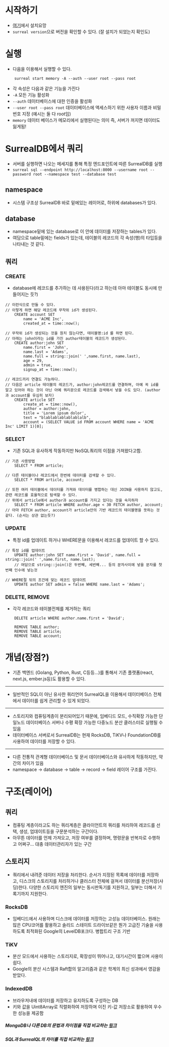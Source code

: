 # 시작하기
- [여기](https://surrealdb.com/docs/surrealdb/installation)에서 설치요망
- ```surreal version```으로 버전을 확인할 수 있다. (잘 설치가 되었는지 확인도)

# 실행
- 다음을 이용해서 실행할 수 있다.
```
	surreal start memory -A --auth --user root --pass root
```
- 각 속성은 다음과 같은 기능을 가진다
- ```-A``` 모든 기능 활성화
- ```--auth``` 데이터베이스에 대한 인증을 활성화
- ```--user root --pass root``` 데이터베이스에 액세스하기 위한 사용자 이름과 비밀번호 지정 (예시는 둘 다 root임)
- ```memory``` 데이터 베이스가 메모리에서 실행된다는 의미 즉, 서버가 꺼지면 데이터도 잃게됨!

# SurrealDB에서 쿼리
- 서버를 실행하면 나오는 메세지를 통해 특정 엔드포인트에 따른 SurrealDB를 실행
- ```surreal sql --endpoint http://localhost:8000 --username root --password root --namespace test --database test```
## namespace
- 시스템 구조상 SurrealDB 바로 밑에있는 레이어로, 하위에 databases가 있다.
## database
- namespace밑에 있는 database로 이 안에 데이터를 저장하는 tables가 있다.
- 여담으로 table밑에는 fields가 있는데, 테이블의 레코드의 각 속성(행)의 타입등을 나타내는 것 같다.

## 쿼리
### CREATE
- database에 레코드를 추가하는 데 사용된다(라고 하는데 아마 테이블도 동시에 만들어지는 듯?)
```
// 이런식으로 만들 수 있다.
// 이렇게 하면 해당 레코드에 무작위 id가 생성된다.
	CREATE account SET
		name = 'ACME Inc',
		created_at = time::now();

// 무작위 id가 생성되는 것을 원치 않는다면, 테이블명:id 를 하면 된다.
// 아래는 john이라는 id를 가진 author테이블의 레코드가 생성된다.
	CREATE author:john SET
		name.first = 'John',
		name.last = 'Adams',
		name.full = string::join(' ',name.first, name.last),
		age = 29,
		admin = true,
		signup_at = time::now();

// 레코드끼리 연결도 가능하다.
// 다음은 article 테이블의 레코드가, author:john레코드를 연결하며, 아예 꼭 id를 알고 있어야 하는 것이 아닌 아예 쿼리문으로 레코드를 검색해서 넣을 수도 있다. (author과 account를 유심히 보자)
	CREATE article SET
		create_at = time::now(),
		author = author:john,
		title = 'Lorem ipsum dolor',
		text = "blablablablablablalb",
		account = (SELECT VALUE id FROM account WHERE name = 'ACME Inc' LIMIT 1)[0];
```

### SELECT
- 기존 SQL과 유사하게 작동하지만 NoSQL쿼리의 이점을 가져왔다고함.
```
// 기존 사용방법
	SELECT * FROM article;

// 다른 테이블이나 레코드에서 한번에 데이터를 검색할 수 있다.
	SELECT * FROM article, account;

// 또한 여러 테이블에서 데이터를 가져와 데이터를 병합하는 대신 JOIN을 사용하지 않고도, 관련 레코드를 효율적으로 탐색할 수 있다.
// 위에서 article에서 author과 account를 가지고 있다는 것을 숙지하자
	SELECT * FROM article WHERE author.age < 30 FETCH author, account;
// 아마 FETCH author, account가 article안의 기반 레코드의 테이블명을 뜻하는 것 같다. (순서는 상관 없는듯?)
```

### UPDATE
- 특정 id를 업데이트 하거나 WHERE문을 이용해서 레코드를 업데이트 할 수 있다.
```
// 특정 id를 업데이트
	UPDATE author:john SET name.first = 'David', name.full = string::join(' ',name.first, name.last);
	// 여담으로 string::join()은 두번째, 세번째... 등의 문자사이에 넣을 문자를 첫번째 인수에 넣는것

// WHERE절 뒤의 조건에 맞는 레코드 업데이트
	UPDATE author SET admin = false WHERE name.last = 'Adams';
```

### DELETE, REMOVE
- 각각 레코드와 테이블전체를 제거하는 쿼리
```
	DELETE article WHERE author.name.first = 'David';

	REMOVE TABLE author;
	REMOVE TABLE article;
	REMOVE TABLE account;
```


# 개념(장점?)
- 기존 백엔드 (Golang, Python, Rust, C등등...)를 통해서 기존 플랫폼(react, next.js, ember.js등)도 활용할 수 있다.
------
- 일반적인 SQL이 아닌 유사한 쿼리언어 SurrealQL을 이용해서 데이터베이스 전체에서 데이터를 쉽게 관리할 수 있게 되었다.
------
- 스토리지와 컴퓨팅계층이 분리되어있기 때문에, 임베디드 모드, 수직확장 가능한 단일노드 데이터베이스 서버나 수평 확장 가능한 다중노드 분산 클러스터로 실행될 수 있음
- 데이터베이스 서버로서 SurrealDB는 현재 RocksDB, TiKV나 FoundationDB를 사용하여 데이터를 저장할 수 있다.
------
- 다른 전통적 관계형 데이터베이스 및 문서 데이터베이스와 유사하게 작동하지만, 약간의 차이가 있음
- namespace -> database -> table -> record -> field 레이어 구조를 가진다.

# 구조(레이어)
## 쿼리
- 컴퓨팅 계층이라고도 하는 쿼리계층은 클라이언트의 쿼리를 처리하여 레코드를 선택, 생성, 업데이트등을 구문분석하는 구간이다.
- 아무튼 데이터를 언제 가져오고, 저장 여부를 결정하며, 명령문을 반복자로 수행하고 어쩌구... 대충 데이터관리자가 있는 구간

## 스토리지
- 쿼리에서 내려준 데이터 저장을 처리한다. 순서가 지정된 목록에 데이터를 저장하고, 디스크의 스토리지를 처리하거나 클러스터 전체에 걸쳐서 데이터를 분산저장(샤딩)한다. 다양한 스토리지 엔진의 일부는 동시판독기를 지원하고, 일부는 더해서 기록기까지 지원한다.

### RocksDB
- 임베디드에서 사용하며 디스크에 데이터를 저장하는 고성능 데이터베이스. 원래는 많은 CPU코어를 활용하고 솔리드 스테이트 드라이브같은 뭔가 고급진 기술을 사용하도록 최적화된 Google의 LevelDB포크다. 병합트리 구조 기반

### TiKV
- 분산 모드에서 사용하는 스토리지로, 확장성이 뛰어나고, 대기시간이 짧으며 사용이 쉽다.
- Google의 분산 시스템과 Raft합의 알고리즘과 같은 학계의 최신 성과에서 영감을 받았다.

### IndexedDB
- 브라우저내에 데이터를 저장하고 유지하도록 구성하는 DB
- 키와 값을 Uint8Array로 직렬화하여 저장하며 이진 키-값 저장소로 활용하여 우수한 성능을 제공함

##### MongoDB나 다른 DB의 문법과 차이점을 직접 비교하는 [링크](https://surrealdb.com/docs/surrealdb/introduction/mongo)
##### SQL과 SurrealQL의 차이를 직접 비교하는 [링크](https://surrealdb.com/docs/surrealdb/introduction/sql)
